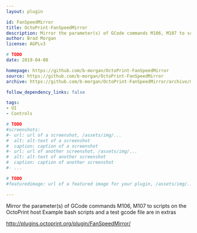 ```yaml
---
layout: plugin

id: FanSpeedMirror
title: OctoPrint-FanSpeedMirror
description: Mirror the parameter(s) of GCode commands M106, M107 to scripts on the OctoPrint host
author: Brad Morgan
license: AGPLv3

# TODO
date: 2019-04-08

homepage: https://github.com/b-morgan/OctoPrint-FanSpeedMirror
source: https://github.com/b-morgan/OctoPrint-FanSpeedMirror
archive: https://github.com/b-morgan/OctoPrint-FanSpeedMirror/archive/master.zip

follow_dependency_links: false

tags:
- UI
- Controls

# TODO
#screenshots:
#- url: url of a screenshot, /assets/img/...
#  alt: alt-text of a screenshot
#  caption: caption of a screenshot
#- url: url of another screenshot, /assets/img/...
#  alt: alt-text of another screenshot
#  caption: caption of another screenshot
#- ...

# TODO
#featuredimage: url of a featured image for your plugin, /assets/img/...

---
```


Mirror the parameter(s) of GCode commands M106, M107 to scripts on the OctoPrint host
Example bash scripts and a test gcode file are in extras

http://plugins.octoprint.org/plugin/FanSpeedMirror/
